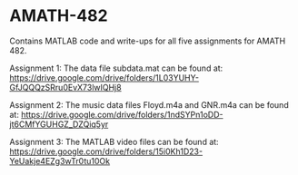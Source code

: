 # AMATH-482
Contains MATLAB code and write-ups for all five assignments for AMATH 482.

Assignment 1: The data file subdata.mat can be found at: https://drive.google.com/drive/folders/1L03YUHY-GfJQQQzSRru0EvX73lwIQHj8

Assignment 2: The music data files Floyd.m4a and GNR.m4a can be found at: https://drive.google.com/drive/folders/1ndSYPn1oDD-jt6CMfYGUHGZ_DZQiq5yr

Assignment 3: The MATLAB video files can be found at: https://drive.google.com/drive/folders/15i0Kh1D23-YeUakje4EZg3wTr0tu10Ok
